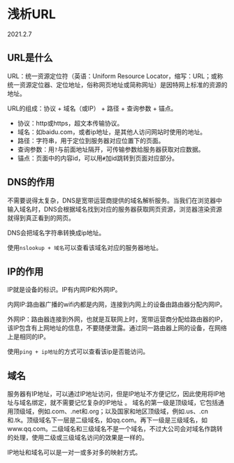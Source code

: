 # 浅析URL

2021.2.7

## URL是什么

URL：统一资源定位符（英语：Uniform Resource Locator，缩写：URL；或称统一资源定位器、定位地址，俗称网页地址或简称网址）是因特网上标准的资源的地址。

URL的组成：协议 + 域名（或IP） + 路径 + 查询参数 + 锚点。

+ 协议：http或https，超文本传输协议。
+ 域名：如baidu.com，或者ip地址，是其他人访问网站时使用的地址。
+ 路径：字符串，用于定位到服务器对应位置下的页面。
+ 查询参数：用`?`与前面地址隔开，可传输参数给服务器获取对应数据。
+ 锚点：页面中的内容id，可以用`#`加id跳转到页面对应部分。

## DNS的作用

不需要说得太复杂，DNS是宽带运营商提供的域名解析服务。当我们在浏览器中输入域名时，DNS会根据域名找到对应的服务器获取网页资源，浏览器渲染资源就得到真正看到的网页。

DNS会把域名字符串转换成ip地址。

使用`nslookup + 域名`可以查看该域名对应的服务器地址。

## IP的作用

IP就是设备的标识。IP有内网IP和外网IP。

内网IP:路由器广播的wifi内都是内网，连接到内网上的设备由路由器分配内网IP。

外网IP：路由器连接到外网，也就是互联网上时，宽带运营商分配给路由器的IP，该IP包含有上网地址的信息，不要随便泄露。通过同一路由器上网的设备，在网络上是相同的IP。

使用`ping + ip地址`的方式可以查看该ip是否能访问。

## 域名

服务器有IP地址，可以通过IP地址访问，但是IP地址不方便记忆，因此使用将IP地址与域名绑定，就不需要记忆复杂的IP地址
。
域名的第一级是顶级域，它包括通用顶级域，例如.com、.net和.org；以及国家和地区顶级域，例如.us、.cn和.tk。顶级域名下一层是二级域名，如qq.com。再下一级是三级域名，如www.qq.com。二级域名和三级域名不是一个域名，不过大公司会对域名作跳转的处理，使用二级或三级域名访问的效果是一样的。

IP地址和域名可以是一对一或多对多的映射方式。